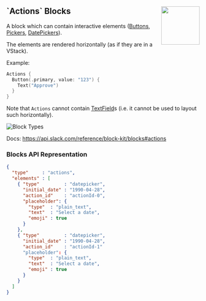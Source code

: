 <h2>`Actions` Blocks
  <img src="https://zeezide.com/img/blocksui/SwiftBlocksUIIcon256.png"
       align="right" width="100" height="100" />
</h2>

A block which can contain interactive elements 
([Buttons](../Elements/Button.md), 
 [Pickers](../Elements/Picker.md), 
 [DatePickers](../Elements/DatePicker.md)).

The elements are rendered horizontally (as if they are in a VStack).

Example:

```swift
Actions {
  Button(.primary, value: "123") {
    Text("Approve")
  }
}
```

Note that `Actions` cannot contain [TextField](../Elements/TextField.md)s
(i.e. it cannot be used to layout such horizontally).

![Block Types](https://zeezide.de/img/blocksui/BlockTypes-Annotated.png)

Docs: https://api.slack.com/reference/block-kit/blocks#actions


### Blocks API Representation

```json
{
  "type"     : "actions",
  "elements" : [
    { "type"         : "datepicker",
      "initial_date" : "1990-04-28",
      "action_id"    : "actionId-0",
      "placeholder": {
        "type"  : "plain_text",
        "text"  : "Select a date",
        "emoji" : true
      }
    },
    { "type"         : "datepicker",
      "initial_date" : "1990-04-28",
      "action_id"    : "actionId-1"
      "placeholder": {
        "type"  : "plain_text",
        "text"  : "Select a date",
        "emoji" : true
      }
    }
  ]
}
```
